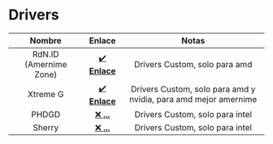 
# Drivers 
| Nombre | Enlace | Notas |
| :-: | :-: | :-: |
| RdN.ID (Amernime Zone) | [✔️ **Enlace**](https://www.amernimezone.com/) | Drivers Custom, solo para amd| 
| Xtreme G | [✔️ **Enlace**](https://www.reddit.com/r/XtremeG/) | Drivers Custom, solo para amd y nvidia, para amd mejor amernime| 
| PHDGD | [❌ **...**]() | Drivers Custom, solo para intel| 
| Sherry | [❌ **...**]() | Drivers Custom, solo para intel| 

